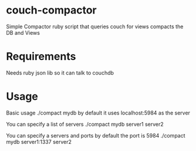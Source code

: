 couch-compactor
===============
Simple Compactor ruby script that queries couch for views 
compacts the DB and Views

Requirements 
============ 
Needs ruby json lib so it can talk to couchdb


Usage
=====
Basic usage
    ./compact mydb 
by default it uses localhost:5984 as the server

You can specify a list of servers
     ./compact mydb  server1 server2

You can specify a servers and ports by default the port is 5984
     ./compact mydb  server1:1337  server2





